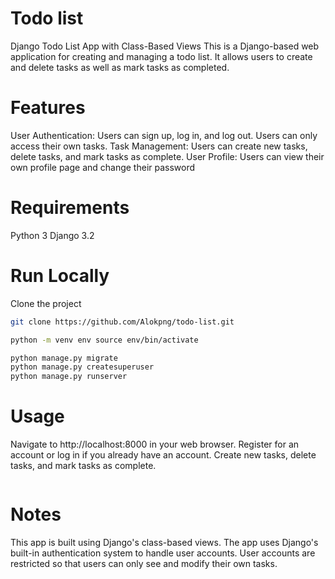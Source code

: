 
# Todo list
Django Todo List App with Class-Based Views This is a Django-based web application for creating and managing a todo list. It allows users to create and delete tasks as well as mark tasks as completed.

# Features 
User Authentication: Users can sign up, log in, and log out. Users can only access their own tasks. Task Management: Users can create new tasks, delete tasks, and mark tasks as complete. User Profile: Users can view their own profile page and change their password

# Requirements
Python 3
Django 3.2





# Run Locally

Clone the project

```bash
git clone https://github.com/Alokpng/todo-list.git

```
```bash
python -m venv env source env/bin/activate

```
```bash
python manage.py migrate
python manage.py createsuperuser
python manage.py runserver


```
# Usage
Navigate to http://localhost:8000 in your web browser.
Register for an account or log in if you already have an account.
Create new tasks, delete tasks, and mark tasks as complete.
```
```
# Notes
This app is built using Django's class-based views.
The app uses Django's built-in authentication system to handle user accounts.
User accounts are restricted so that users can only see and modify their own tasks.
